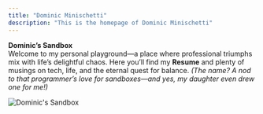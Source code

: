 ```yaml
---
title: "Dominic Minischetti"
description: "This is the homepage of Dominic Minischetti"
---
```

**Dominic’s Sandbox**  
Welcome to my personal playground—a place where professional triumphs mix with life’s delightful chaos. Here you’ll find my **Resume** and plenty of musings on tech, life, and the eternal quest for balance. *(The name? A nod to that programmer’s love for sandboxes—and yes, my daughter even drew one for me!)*

![Dominic's Sandbox](https://i.imgur.com/ftOxIIl.jpeg)